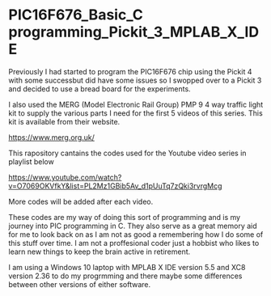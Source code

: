 # PIC16F676_Basic_C programming_Pickit_3_MPLAB_X_IDE

Previously I had started to program the PIC16F676 chip using the Pickit 4 with some successbut did have some issues so I swopped over to a Pickit 3 and decided to use a bread board for the experiments.
 
I also used the MERG (Model Electronic Rail Group) PMP 9 4 way traffic light kit to supply the various parts I need for the first 5 videos of this series. This kit is available from their website. 

https://www.merg.org.uk/
 
 
This rapository cantains the codes used for the Youtube video series in playlist below

https://www.youtube.com/watch?v=O7069OKVfkY&list=PL2Mz1GBib5Av_d1pUuTq7zQki3rvrgMcg

More codes will be added after each video.

These codes are my way of doing this sort of programming and is my journey into PIC programming in C. They also serve as a great memory aid for me to look back on as I am not as good a remembering how I do some of this stuff over time. I am not a proffesional coder just a hobbist who likes to learn new things to keep the brain active in retirement.

I am using a Windows 10 laptop with MPLAB X IDE version 5.5 and XC8 version 2.36 to do my progrmming and there maybe some differences between other versions of either software.
